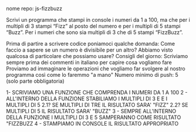 nome repo: js-fizzbuzz
<!-- TRACCIA -->
Scrivi un programma che stampi in console i numeri da 1 a 100, ma che per i multipli di 3 stampi “Fizz” al posto del numero e per i multipli di 5 stampi “Buzz”. Per i numeri che sono sia multipli di 3 che di 5 stampi “FizzBuzz”.

Prima di partire a scrivere codice poniamoci qualche domanda:
Come faccio a sapere se un numero è divisibile per un altro? Abbiamo visto qualcosa di particolare che possiamo usare?
Consigli del giorno:
Scriviamo sempre prima dei commenti in italiano per capire cosa vogliamo fare
Proviamo ad immaginare le operazioni che vogliamo far svolgere al nostro programma così come lo faremmo "a mano"
Numero minimo di push: 5 (solo parte obbligatoria)


<!-- PSEUDO CODICE -->

<!-- ESERCIZIO BASE -->
1- SCRIVIAMO UNA FUNZIONE CHE COMPRENDA I NUMERI DA 1 A 100
2 - ALL'INTERNO DELLA FUNZIONE STABILIAMO I MULTIPLI DI 3 E E I MULTIPLI DI 5
    2.1? SE MULTIPLI DI TRE IL RISULTATO SARA' "FIZZ"
    2.2? SE MULTIPLI DI 5 IL RISULTATO SARA' "BUZZ"
3 - SEMPRE ALL'INTERNO DELLA FUNZIONE I MULTIPLI DI 3 E 5 SAMPERANNO COME RISULTATO "FIZZBUZZ
4 - STAMPIAMO IN CONSOLE IL RISULTATO APPROPRIATO